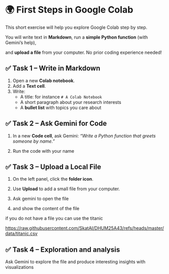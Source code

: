 
# 🌍 First Steps in Google Colab

This short exercise will help you explore Google Colab step by step.

You will write text in **Markdown**, run a **simple Python function** (with Gemini’s help),

and **upload a file** from your computer. No prior coding experience needed!


## ✅ Task 1 – Write in Markdown

1. Open a new **Colab notebook**.
2. Add a **Text cell**.
3. Write:
   - A title: for instance `# A Colab Notebook`
   - A short paragraph about your research interests
   - A **bullet list** with topics you care about



## ✅ Task 2 – Ask Gemini for Code

1. In a new **Code cell**, ask Gemini:
   *“Write a Python function that greets someone by name.”*

2. Run the code with your name


## ✅ Task 3 – Upload a Local File

1. On the left panel, click the **folder icon**.
2. Use **Upload** to add a small file from your computer.
3. Ask gemini to open the file


4. and show the content of the file

if you do not have a file you can use the titanic

https://raw.githubusercontent.com/SkatAI/DHUM25A43/refs/heads/master/data/titanic.csv

## ✅ Task 4 – Exploration and analysis

Ask Gemini to explore the file
and produce interesting insights
with visualizations






